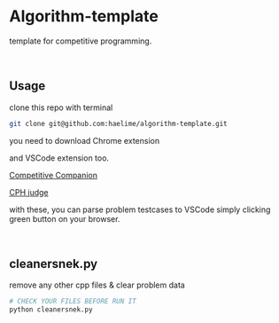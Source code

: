 # Algorithm-template

template for competitive programming.


<br>
   
## Usage
clone this repo with terminal
<br>

```sh
git clone git@github.com:haelime/algorithm-template.git
```
you need to download Chrome extension

and VSCode extension too.
   
[Competitive Companion](https://chrome.google.com/webstore/detail/competitive-companion/cjnmckjndlpiamhfimnnjmnckgghkjbl)

[CPH judge](https://marketplace.visualstudio.com/items?itemName=DivyanshuAgrawal.competitive-programming-helper)


with these, you can parse problem testcases to VSCode simply clicking green button on your browser.




<br>




## cleanersnek.py

remove any other cpp files & clear problem data

```sh
# CHECK YOUR FILES BEFORE RUN IT
python cleanersnek.py
```
